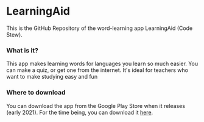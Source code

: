 # LearningAid
This is the GitHub Repository of the word-learning app LearningAid (Code Stew).
<h3>What is it?</h3>
<p>This app makes learning words for languages you learn so much easier. You can make a quiz, or get one from the internet. It's ideal for teachers who want to make studying easy and fun</p>
<h3>Where to download</h3>
<p>You can download the app from the Google Play Store when it releases (early 2021). For the time being, you can download it <a href="https://github.com/hermannkabi/learning-aid">here</a>.</p>
